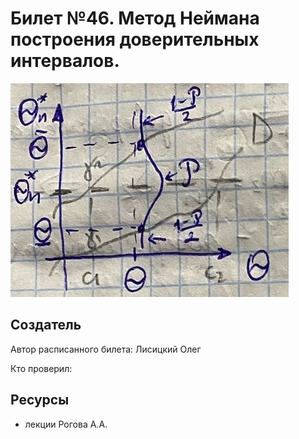 # Билет №46. Метод Неймана построения доверительных интервалов.
![](./graph.png)
## Создатель

Автор расписанного билета: Лисицкий Олег

Кто проверил:


## Ресурсы
- лекции Рогова А.А.
